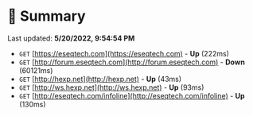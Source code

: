 # 📖 Summary
Last updated: **5/20/2022, 9:54:54 PM**

- `GET` [https://eseqtech.com](https://eseqtech.com) - **Up** (222ms)
- `GET` [http://forum.eseqtech.com](http://forum.eseqtech.com) - **Down** (60121ms)
- `GET` [http://hexp.net](http://hexp.net) - **Up** (43ms)
- `GET` [http://ws.hexp.net](http://ws.hexp.net) - **Up** (93ms)
- `GET` [http://eseqtech.com/infoline](http://eseqtech.com/infoline) - **Up** (130ms)
